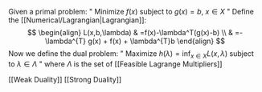 Given a primal problem:
" Minimize $f(x)$ subject to $g(x)=b$, $x\in X$ "
Define the [[Numerical/Lagrangian|Lagrangian]]:
$$
\begin{align}
L(x,b,\lambda) & =f(x)-\lambda^T(g(x)-b) \\
 & =-\lambda^{T} g(x)  + f(x) + \lambda^{T}b
\end{align}
$$
Now we define the dual problem: 
" Maximize $h(\lambda)=\inf_{x\in X}L(x,\lambda)$ subject to $\lambda\in \Lambda$ "
where $\Lambda$ is the set of [[Feasible Lagrange Multipliers]]

[[Weak Duality]]
[[Strong Duality]]
